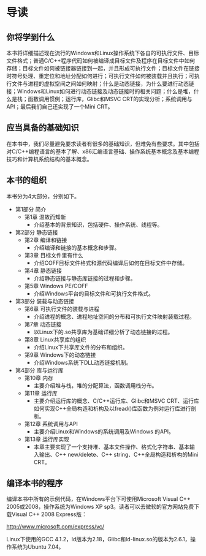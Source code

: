 # 导读

## 你将学到什么

本书将详细描述现在流行的Windows和Linux操作系统下各自的可执行文件、目标文件格式；普通C/C++程序代码如何被编译成目标文件及程序在目标文件中如何存储；目标文件如何被链接器链接到一起，并且形成可执行文件；目标文件在链接时符号处理、重定位和地址分配如何进行；可执行文件如何被装载并且执行；可执行文件与进程的虚拟空间之间如何映射；什么是动态链接，为什么要进行动态链接；Windows和Linux如何进行动态链接及动态链接时的相关问题；什么是堆，什么是栈；函数调用惯例；运行库，Glibc和MSVC
CRT的实现分析；系统调用与API；最后我们自己还实现了一个Mini CRT。

## 应当具备的基础知识

在本书中，我们尽量避免要求读者有很多的基础知识，但难免有些要求。其中包括对C/C++编程语言的基本了解、x86汇编语言基础、操作系统基本概念及基本编程技巧和计算机系统结构的基本概念。

## 本书的组织

本书分为4大部分，分别如下。

- 第1部分 简介
  - 第1章 温故而知新
    - 介绍基本的背景知识，包括硬件、操作系统、线程等。
- 第2部分 静态链接
  - 第2章 编译和链接
    - 介绍编译和链接的基本概念和步骤。
  - 第3章 目标文件里有什么
    - 介绍COFF目标文件格式和源代码编译后如何在目标文件中存储。
  - 第4章 静态链接
    - 介绍静态链接与静态库链接的过程和步骤。
  - 第5章 Windows PE/COFF
    - 介绍Windows平台的目标文件和可执行文件格式。
- 第3部分 装载与动态链接
  - 第6章 可执行文件的装载与进程
    - 介绍进程的概念、进程地址空间的分布和可执行文件映射装载过程。
  - 第7章 动态链接
    - 以Linux下的.so共享库为基础详细分析了动态链接的过程。
  - 第8章 Linux共享库的组织
    - 介绍Linux下共享库文件的分布和组织。
  - 第9章 Windows下的动态链接
    - 介绍Windows系统下DLL动态链接机制。
- 第4部分 库与运行库
  - 第10章 内存
    - 主要介绍堆与栈，堆的分配算法，函数调用栈分布。
  - 第11章 运行库
    - 主要介绍运行库的概念、C/C++运行库、Glibc和MSVC CRT、运行库如何实现C++全局构造和析构及以fread()库函数为例对运行库进行剖析。
  - 第12章 系统调用与API
    - 主要介绍Linux和Windows的系统调用及Windows 的API。
  - 第13章 运行库实现
    - 本章主要实现了一个支持堆、基本文件操作、格式化字符串、基本输入输出、C++ new/delete、C++ string、C++全局构造和析构的Mini CRT。

## 编译本书的程序

编译本书中所有的示例代码，在Windows平台下可使用Microsoft Visual C++ 2005或2008，操作系统为Windows XP sp3。读者可以去微软的官方网站免费下载Visual C++ 2008 Express版：

<http://www.microsoft.com/express/vc/>

Linux下使用的GCC 4.1.2，ld版本为2.18，Glibc和ld-linux.so的版本为2.6.1，操作系统为Ubuntu 7.04。
